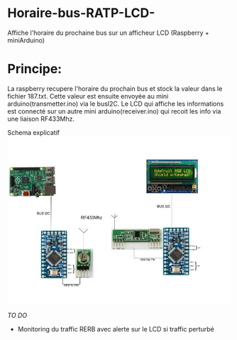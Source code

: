 # Horaire-bus-RATP-LCD-
Affiche l'horaire du prochaine bus sur un afficheur LCD (Raspberry + miniArduino)

# Principe:
La raspberry recupere l'horaire du prochain bus et stock la valeur dans le fichier 187.txt.
Cette valeur est ensuite envoyée au mini arduino(transmetter.ino) via le busI2C.
Le LCD qui affiche les informations est connecté sur un autre mini arduino(receiver.ino) qui recoit les info via une liaison RF433Mhz.

Schema explicatif
![Alt text](./Schema.jpg)

*TO DO*
* Monitoring du traffic RERB avec alerte sur le LCD si traffic perturbé

